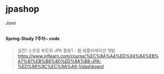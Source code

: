 # jpashop
###### Java

#### Spring-Study 7주차~ code 

> 실전! 스프링 부트와 JPA 활용1 - 웹 애플리케이션 개발 <br>
https://www.inflearn.com/course/%EC%8A%A4%ED%94%84%EB%A7%81%EB%B6%80%ED%8A%B8-JPA-%ED%99%9C%EC%9A%A9-1/dashboard

